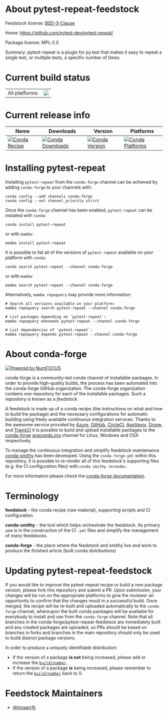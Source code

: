About pytest-repeat-feedstock
=============================

Feedstock license: [BSD-3-Clause](https://github.com/conda-forge/pytest-repeat-feedstock/blob/main/LICENSE.txt)

Home: https://github.com/pytest-dev/pytest-repeat/

Package license: MPL-2.0

Summary: pytest-repeat is a plugin for py.test that makes it easy to repeat a single test, or multiple tests, a specific number of times.

Current build status
====================


<table><tr><td>All platforms:</td>
    <td>
      <a href="https://dev.azure.com/conda-forge/feedstock-builds/_build/latest?definitionId=7803&branchName=main">
        <img src="https://dev.azure.com/conda-forge/feedstock-builds/_apis/build/status/pytest-repeat-feedstock?branchName=main">
      </a>
    </td>
  </tr>
</table>

Current release info
====================

| Name | Downloads | Version | Platforms |
| --- | --- | --- | --- |
| [![Conda Recipe](https://img.shields.io/badge/recipe-pytest--repeat-green.svg)](https://anaconda.org/conda-forge/pytest-repeat) | [![Conda Downloads](https://img.shields.io/conda/dn/conda-forge/pytest-repeat.svg)](https://anaconda.org/conda-forge/pytest-repeat) | [![Conda Version](https://img.shields.io/conda/vn/conda-forge/pytest-repeat.svg)](https://anaconda.org/conda-forge/pytest-repeat) | [![Conda Platforms](https://img.shields.io/conda/pn/conda-forge/pytest-repeat.svg)](https://anaconda.org/conda-forge/pytest-repeat) |

Installing pytest-repeat
========================

Installing `pytest-repeat` from the `conda-forge` channel can be achieved by adding `conda-forge` to your channels with:

```
conda config --add channels conda-forge
conda config --set channel_priority strict
```

Once the `conda-forge` channel has been enabled, `pytest-repeat` can be installed with `conda`:

```
conda install pytest-repeat
```

or with `mamba`:

```
mamba install pytest-repeat
```

It is possible to list all of the versions of `pytest-repeat` available on your platform with `conda`:

```
conda search pytest-repeat --channel conda-forge
```

or with `mamba`:

```
mamba search pytest-repeat --channel conda-forge
```

Alternatively, `mamba repoquery` may provide more information:

```
# Search all versions available on your platform:
mamba repoquery search pytest-repeat --channel conda-forge

# List packages depending on `pytest-repeat`:
mamba repoquery whoneeds pytest-repeat --channel conda-forge

# List dependencies of `pytest-repeat`:
mamba repoquery depends pytest-repeat --channel conda-forge
```


About conda-forge
=================

[![Powered by
NumFOCUS](https://img.shields.io/badge/powered%20by-NumFOCUS-orange.svg?style=flat&colorA=E1523D&colorB=007D8A)](https://numfocus.org)

conda-forge is a community-led conda channel of installable packages.
In order to provide high-quality builds, the process has been automated into the
conda-forge GitHub organization. The conda-forge organization contains one repository
for each of the installable packages. Such a repository is known as a *feedstock*.

A feedstock is made up of a conda recipe (the instructions on what and how to build
the package) and the necessary configurations for automatic building using freely
available continuous integration services. Thanks to the awesome service provided by
[Azure](https://azure.microsoft.com/en-us/services/devops/), [GitHub](https://github.com/),
[CircleCI](https://circleci.com/), [AppVeyor](https://www.appveyor.com/),
[Drone](https://cloud.drone.io/welcome), and [TravisCI](https://travis-ci.com/)
it is possible to build and upload installable packages to the
[conda-forge](https://anaconda.org/conda-forge) [anaconda.org](https://anaconda.org/)
channel for Linux, Windows and OSX respectively.

To manage the continuous integration and simplify feedstock maintenance
[conda-smithy](https://github.com/conda-forge/conda-smithy) has been developed.
Using the ``conda-forge.yml`` within this repository, it is possible to re-render all of
this feedstock's supporting files (e.g. the CI configuration files) with ``conda smithy rerender``.

For more information please check the [conda-forge documentation](https://conda-forge.org/docs/).

Terminology
===========

**feedstock** - the conda recipe (raw material), supporting scripts and CI configuration.

**conda-smithy** - the tool which helps orchestrate the feedstock.
                   Its primary use is in the construction of the CI ``.yml`` files
                   and simplify the management of *many* feedstocks.

**conda-forge** - the place where the feedstock and smithy live and work to
                  produce the finished article (built conda distributions)


Updating pytest-repeat-feedstock
================================

If you would like to improve the pytest-repeat recipe or build a new
package version, please fork this repository and submit a PR. Upon submission,
your changes will be run on the appropriate platforms to give the reviewer an
opportunity to confirm that the changes result in a successful build. Once
merged, the recipe will be re-built and uploaded automatically to the
`conda-forge` channel, whereupon the built conda packages will be available for
everybody to install and use from the `conda-forge` channel.
Note that all branches in the conda-forge/pytest-repeat-feedstock are
immediately built and any created packages are uploaded, so PRs should be based
on branches in forks and branches in the main repository should only be used to
build distinct package versions.

In order to produce a uniquely identifiable distribution:
 * If the version of a package **is not** being increased, please add or increase
   the [``build/number``](https://docs.conda.io/projects/conda-build/en/latest/resources/define-metadata.html#build-number-and-string).
 * If the version of a package **is** being increased, please remember to return
   the [``build/number``](https://docs.conda.io/projects/conda-build/en/latest/resources/define-metadata.html#build-number-and-string)
   back to 0.

Feedstock Maintainers
=====================

* [@hmaarrfk](https://github.com/hmaarrfk/)

